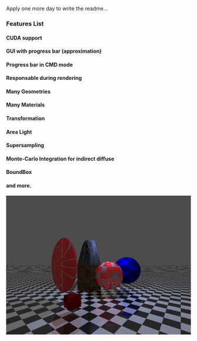 Apply one more day to write the readme...

### Features List

#### CUDA support
#### GUI with progress bar (approximation)
#### Progress bar in CMD mode
#### Responsable during rendering
#### Many Geometries 
#### Many Materials
#### Transformation
#### Area Light
#### Supersampling
#### Monte-Carlo Integration for indirect diffuse
#### BoundBox
#### and more.

<img src="./demo.bmp" />


